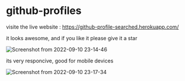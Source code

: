 # github-profiles

visite the live website :
https://github-profile-searched.herokuapp.com/

it looks awesome, and if you like it please give it a star

![Screenshot from 2022-09-10 23-14-46](https://user-images.githubusercontent.com/90154115/189495494-7d88fdab-82fd-49ac-9608-7b4541ab1654.png)

its very responcive, good for mobile devices

![Screenshot from 2022-09-10 23-17-34](https://user-images.githubusercontent.com/90154115/189495596-19a6f454-cb50-4df1-be0c-93b0c08b08a5.png)
